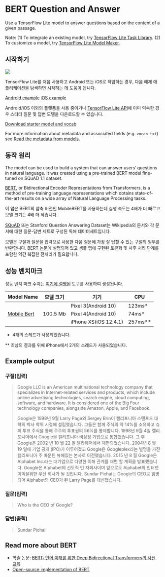 # BERT Question and Answer

Use a TensorFlow Lite model to answer questions based on the content of a given passage.

Note: (1) To integrate an existing model, try [TensorFlow Lite Task Library](https://www.tensorflow.org/lite/inference_with_metadata/task_library/bert_question_answerer). (2) To customize a model, try [TensorFlow Lite Model Maker](https://www.tensorflow.org/lite/models/modify/model_maker/question_answer).

## 시작하기


<img src="images/screenshot.gif" class="attempt-right" style="max-width: 300px">

TensorFlow Lite를 처음 사용하고 Android 또는 iOS로 작업하는 경우, 다음 예제 애플리케이션을 탐색하면 시작하는 데 도움이 됩니다.

<a class="button button-primary" href="https://github.com/tensorflow/examples/tree/master/lite/examples/bert_qa/android">Android example</a>
<a class="button button-primary" href="https://github.com/tensorflow/examples/tree/master/lite/examples/bert_qa/ios">iOS
example</a>

Android/iOS 이외의 플랫폼을 사용 중이거나 [TensorFlow Lite API](https://www.tensorflow.org/api_docs/python/tf/lite)에 이미 익숙한 경우 스타터 질문 및 답변 모델을 다운로드할 수 있습니다.

<a class="button button-primary" href="https://tfhub.dev/tensorflow/lite-model/mobilebert/1/metadata/1?lite-format=tflite">Download starter model and vocab</a>

For more information about metadata and associated fields (e.g. `vocab.txt`) see <a href="https://www.tensorflow.org/lite/models/convert/metadata#read_the_metadata_from_models">Read the metadata from models</a>.

## 동작 원리

The model can be used to build a system that can answer users’ questions in natural language. It was created using a pre-trained BERT model fine-tuned on SQuAD 1.1 dataset.

[BERT](https://github.com/google-research/bert), or Bidirectional Encoder Representations from Transformers, is a method of pre-training language representations which obtains state-of-the-art results on a wide array of Natural Language Processing tasks.

이 앱은 BERT의 압축 버전인 MobileBERT를 사용하는데 실행 속도는 4배가 더 빠르고 모델 크기는 4배 더 작습니다.

[SQuAD](https://rajpurkar.github.io/SQuAD-explorer/) 또는 Stanford Question Answering Dataset는 Wikipedia의 문서와 각 문서에 대한 질문-답변 세트로 구성된 독해 데이터세트입니다.

모델은 구절과 질문을 입력으로 사용한 다음 질문에 가장 잘 답할 수 있는 구절의 일부를 반환합니다. BERT [논문](https://arxiv.org/abs/1810.04805)에 설명되어 있고 샘플 앱에 구현된 토큰화 및 사후 처리 단계를 포함한 약간 복잡한 전처리가 필요합니다.

## 성능 벤치마크

성능 벤치 마크 수치는 [여기에 설명된](https://www.tensorflow.org/lite/performance/benchmarks) 도구를 사용하여 생성됩니다.

<table>
  <thead>
    <tr>
      <th>Model Name</th>
      <th>모델 크기</th>
      <th>기기</th>
      <th>CPU</th>
    </tr>
  </thead>
  <tr>
    <td rowspan="3">
      <a href="https://tfhub.dev/tensorflow/lite-model/mobilebert/1/metadata/1?lite-format=tflite">Mobile Bert</a>
    </td>
    <td rowspan="3">       100.5 Mb     </td>
    <td>Pixel 3(Android 10)</td>
    <td>123ms*</td>
  </tr>
   <tr>
     <td>Pixel 4(Android 10)</td>
    <td>74ms*</td>
  </tr>
   <tr>
     <td>iPhone XS(iOS 12.4.1)</td>
    <td>257ms** </td>
  </tr>
</table>

* 4개의 스레드가 사용되었습니다.

** 최상의 결과를 위해 iPhone에서 2개의 스레드가 사용되었습니다.

## Example output

### 구절(입력)

> Google LLC is an American multinational technology company that specializes in Internet-related services and products, which include online advertising technologies, search engine, cloud computing, software, and hardware. It is considered one of the Big Four technology companies, alongside Amazon, Apple, and Facebook.
>
> Google은 1998년 9월 Larry Page와 Sergey Brin이 캘리포니아 스탠포드 대학의 박사 학위 시절에 설립했습니다.  그들은 함께 주식의 약 14%를 소유하고 슈퍼 투표 주식을 통해 주주의 투표권의 56%를 통제합니다. 1998년 9월 4일 캘리포니아에서 Google을 캘리포니아 비상장 기업으로 통합했습니다. 그 후 Google은 2002 년 10 월 22 일 델라웨어에서 재편되었습니다. 2004년 8 월 19 일에 기업 공개 (IPO)가 이루어졌고 Google은 Googleplex라는 별명을 가진 캘리포니아 주 마운틴 뷰에있는 본사로 이전했습니다. 2015 년 8 월 Google은 Alphabet Inc.라는 대기업으로 다양한 이해 관계를 재편 할 계획을 발표했습니다. Google은 Alphabet의 선도적 인 자회사이며 앞으로도 Alphabet의 인터넷 이익을위한 우산 회사가 될 것입니다. Sundar Pichai는 Google의 CEO로 임명되어 Alphabet의 CEO가 된 Larry Page를 대신했습니다.

### 질문(입력)

> Who is the CEO of Google?

### 답변(출력)

> Sundar Pichai

## Read more about BERT

- 학술 논문: [BERT: 언어 이해를 위한 Deep Bidirectional Transformers의 사전 교육](https://arxiv.org/abs/1810.04805)
- [Open-source implementation of BERT](https://github.com/google-research/bert)
